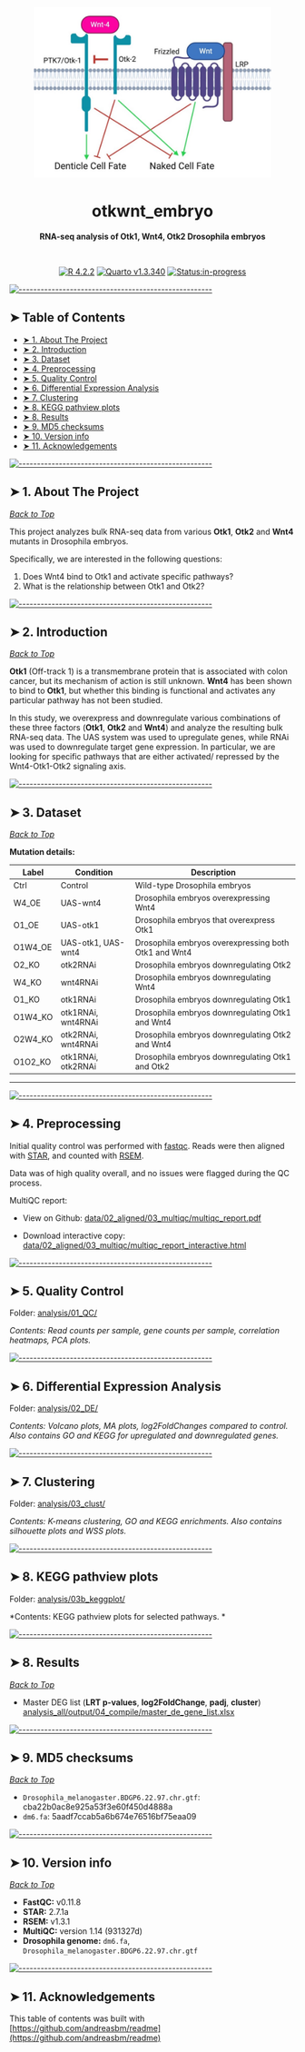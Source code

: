 <!-- ⚠️ This README has been generated from the file(s) "blueprint.md" ⚠️--><p align="center">
  <img src="readme_images/embryo_otk1_title.jpeg" alt="Logo" width="auto" height="300" />
</p>
<h1 align="center">otkwnt_embryo</h1>
<p align="center">
  <b>RNA-seq analysis of Otk1, Wnt4, Otk2 Drosophila embryos</b></br>
  <sub><sub>
</p>

<br />



<p align="center">
		<a href="undefined"><img alt="R 4.2.2" src="https://img.shields.io/badge/R-4.2.2-blue" height="20"/></a>
<a href="undefined"><img alt="Quarto v1.3.340" src="https://img.shields.io/badge/Quarto-1.3.340-orange" height="20"/></a>
<a href="undefined"><img alt="Status:in-progress" src="https://img.shields.io/badge/status-in--progress-yellow" height="20"/></a>
	</p>


[![-----------------------------------------------------](https://raw.githubusercontent.com/andreasbm/readme/master/assets/lines/vintage.png)](#table-of-contents)

## ➤ Table of Contents

* [➤ 1. About The Project](#-1-about-the-project)
* [➤ 2. Introduction](#-2-introduction)
* [➤ 3. Dataset](#-3-dataset)
* [➤ 4. Preprocessing](#-4-preprocessing)
* [➤ 5. Quality Control](#-5-quality-control)
* [➤ 6. Differential Expression Analysis](#-6-differential-expression-analysis)
* [➤ 7. Clustering](#-7-clustering)
* [➤ 8. KEGG pathview plots](#-8-kegg-pathview-plots)
* [➤ 8. Results](#-8-results)
* [➤ 9. MD5 checksums](#-9-md5-checksums)
* [➤ 10. Version info ](#-10-version-info-)
* [➤ 11. Acknowledgements](#-11-acknowledgements)



[![-----------------------------------------------------](https://raw.githubusercontent.com/andreasbm/readme/master/assets/lines/vintage.png)](#1-about-the-project)

## ➤ 1. About The Project
[*Back to Top*](#-table-of-contents)

This project analyzes bulk RNA-seq data from various **Otk1**, **Otk2** and **Wnt4** mutants in Drosophila embryos.  

Specifically, we are interested in the following questions: 

1. Does Wnt4 bind to Otk1 and activate specific pathways? 
2. What is the relationship between Otk1 and Otk2? 


[![-----------------------------------------------------](https://raw.githubusercontent.com/andreasbm/readme/master/assets/lines/vintage.png)](#2-introduction)

## ➤ 2. Introduction
[*Back to Top*](#-table-of-contents)

**Otk1** (Off-track 1) is a transmembrane protein that is associated with colon cancer, but its mechanism of action is still unknown. **Wnt4** has been shown to bind to **Otk1**, but whether this binding is functional and activates any particular pathway has not been studied. 

In this study, we overexpress and downregulate various combinations of these three factors (**Otk1**, **Otk2** and **Wnt4**) and analyze the resulting bulk RNA-seq data. The UAS system was used to upregulate genes, while RNAi was used to downregulate target gene expression. In particular, we are looking for specific pathways that are either activated/ repressed by the Wnt4-Otk1-Otk2 signaling axis. 


[![-----------------------------------------------------](https://raw.githubusercontent.com/andreasbm/readme/master/assets/lines/vintage.png)](#3-dataset)

## ➤ 3. Dataset
[*Back to Top*](#-table-of-contents)

**Mutation details:**

Label   | Condition |  Description 
---     | -------   | -------------------------------------
Ctrl    | Control              | Wild-type Drosophila embryos
W4_OE   | UAS-wnt4             | Drosophila embryos overexpressing Wnt4
O1_OE   |  UAS-otk1             | Drosophila embryos that overexpress Otk1
O1W4_OE | UAS-otk1, UAS-wnt4 | Drosophila embryos overexpressing both Otk1 and Wnt4
O2_KO   | otk2RNAi             | Drosophila embryos downregulating Otk2
W4_KO   | wnt4RNAi             | Drosophila embryos downregulating Wnt4
O1_KO   | otk1RNAi             | Drosophila embryos downregulating Otk1
O1W4_KO   | otk1RNAi, wnt4RNAi | Drosophila embryos downregulating Otk1 and Wnt4
O2W4_KO   | otk2RNAi, wnt4RNAi | Drosophila embryos downregulating Otk2 and Wnt4
O1O2_KO   | otk1RNAi, otk2RNAi | Drosophila embryos downregulating Otk1 and Otk2

________________________________________________________________________________________________


[![-----------------------------------------------------](https://raw.githubusercontent.com/andreasbm/readme/master/assets/lines/vintage.png)](#4-preprocessing)

## ➤ 4. Preprocessing

Initial quality control was performed with [fastqc](scripts/fastqc_star_rsem/00_fastqc.sh). Reads were then aligned with [STAR](scripts/fastqc_star_rsem/01_STAR.sh), and counted with [RSEM](scripts/fastqc_star_rsem/02_RSEM.sh). 

Data was of high quality overall, and no issues were flagged during the QC process. 

MultiQC report: 
- View on Github:  [data/02_aligned/03_multiqc/multiqc_report.pdf](data/02_aligned/03_multiqc/multiqc_report.pdf)

- Download interactive copy: [data/02_aligned/03_multiqc/multiqc_report_interactive.html](data/02_aligned/03_multiqc/multiqc_report_interactive.html)


[![-----------------------------------------------------](https://raw.githubusercontent.com/andreasbm/readme/master/assets/lines/vintage.png)](#5-quality-control)

## ➤ 5. Quality Control
Folder: [analysis/01_QC/](analysis/01_QC/)

*Contents: Read counts per sample, gene counts per sample, correlation heatmaps, PCA plots.* 


[![-----------------------------------------------------](https://raw.githubusercontent.com/andreasbm/readme/master/assets/lines/vintage.png)](#6-differential-expression-analysis)

## ➤ 6. Differential Expression Analysis
Folder: [analysis/02_DE/](analysis/02_DE/)

*Contents: Volcano plots, MA plots, log2FoldChanges compared to control. Also contains GO and KEGG for upregulated and downregulated genes.* 


[![-----------------------------------------------------](https://raw.githubusercontent.com/andreasbm/readme/master/assets/lines/vintage.png)](#7-clustering)

## ➤ 7. Clustering
Folder: [analysis/03_clust/](analysis/03_clust/)

*Contents: K-means clustering, GO and KEGG enrichments. Also contains silhouette plots and WSS plots.* 


[![-----------------------------------------------------](https://raw.githubusercontent.com/andreasbm/readme/master/assets/lines/vintage.png)](#8-kegg-pathview-plots)

## ➤ 8. KEGG pathview plots
Folder: [analysis/03b_keggplot/](analysis/03b_keggplot/)

*Contents: KEGG pathview plots for selected pathways. * 


[![-----------------------------------------------------](https://raw.githubusercontent.com/andreasbm/readme/master/assets/lines/vintage.png)](#8-results)

## ➤ 8. Results
[*Back to Top*](#-table-of-contents)

- Master DEG list (**LRT p-values**, **log2FoldChange**, **padj**, **cluster**) [analysis_all/output/04_compile/master_de_gene_list.xlsx](analysis_all/output/04_compile/master_de_gene_list.xlsx)



[![-----------------------------------------------------](https://raw.githubusercontent.com/andreasbm/readme/master/assets/lines/vintage.png)](#9-md5-checksums)

## ➤ 9. MD5 checksums
[*Back to Top*](#-table-of-contents)

- `Drosophila_melanogaster.BDGP6.22.97.chr.gtf`: cba22b0ac8e925a53f3e60f450d4888a
- `dm6.fa`: 5aadf7ccab5a6b674e76516bf75eaa09



[![-----------------------------------------------------](https://raw.githubusercontent.com/andreasbm/readme/master/assets/lines/vintage.png)](#10-version-info-)

## ➤ 10. Version info 
[*Back to Top*](#-table-of-contents)

- **FastQC:** v0.11.8
- **STAR:** 2.7.1a
- **RSEM:** v1.3.1
- **MultiQC:** version 1.14 (931327d)
- **Drosophila genome:** `dm6.fa`, `Drosophila_melanogaster.BDGP6.22.97.chr.gtf`


[![-----------------------------------------------------](https://raw.githubusercontent.com/andreasbm/readme/master/assets/lines/vintage.png)](#11-acknowledgements)

## ➤ 11. Acknowledgements
This table of contents was built with [https://github.com/andreasbm/readme](https://github.com/andreasbm/readme)




